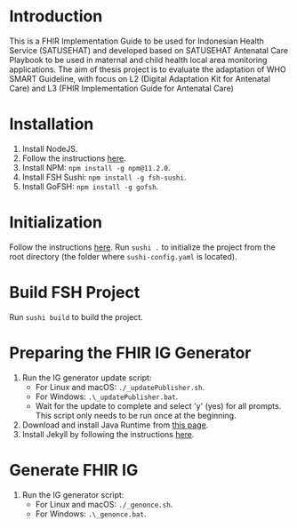 
# Introduction

This is a FHIR Implementation Guide to be used for Indonesian Health Service (SATUSEHAT) and developed based on SATUSEHAT Antenatal Care Playbook to be used in maternal and child health local area monitoring applications. The aim of thesis project is to evaluate the adaptation of WHO SMART Guideline, with focus on L2 (Digital Adaptation Kit for Antenatal Care) and L3 (FHIR Implementation Guide for Antenatal Care)

# Installation

1. Install NodeJS.
2. Follow the instructions [here](https://fshschool.org/docs/sushi/installation/).
3. Install NPM: `npm install -g npm@11.2.0`.
4. Install FSH Sushi: `npm install -g fsh-sushi`.
5. Install GoFSH: `npm install -g gofsh`.

# Initialization

Follow the instructions [here](https://fshschool.org/docs/sushi/running/). Run `sushi .` to initialize the project from the root directory (the folder where `sushi-config.yaml` is located).

# Build FSH Project

Run `sushi build` to build the project.

# Preparing the FHIR IG Generator

1. Run the IG generator update script:
   * For Linux and macOS: `./_updatePublisher.sh`.
   * For Windows: `.\_updatePublisher.bat`.
   * Wait for the update to complete and select 'y' (yes) for all prompts. This script only needs to be run once at the beginning.
2. Download and install Java Runtime from [this page](https://www.oracle.com/id/java/technologies/downloads).
3. Install Jekyll by following the instructions [here](https://jekyllrb.com/docs/installation/windows/).

# Generate FHIR IG

1. Run the IG generator script:
   * For Linux and macOS: `./_genonce.sh`.
   * For Windows: `.\_genonce.bat`.
